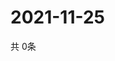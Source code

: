 # 2021-11-25
  共 0条

  <!-- BEGIN -->
  <!-- 最后更新时间Thu Nov 25 2021 12:07:34 GMT+0000 (Coordinated Universal Time) -->
  
  <!-- END -->
  
  